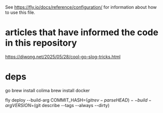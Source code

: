 See https://fly.io/docs/reference/configuration/ for information about how to use this file.

# articles that have informed the code in this repository

https://djwong.net/2025/05/28/cool-go-slog-tricks.html

# deps

go
brew install colima
brew install docker

fly deploy --build-arg COMMIT_HASH=$(git rev-parse HEAD) --build-arg VERSION=$(git describe --tags --always --dirty)
